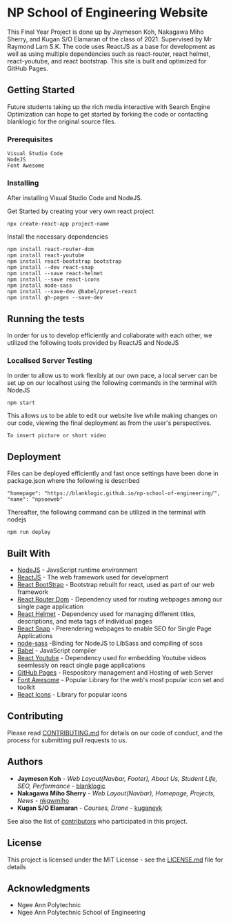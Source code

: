 # NP School of Engineering Website

This Final Year Project is done up by Jaymeson Koh, Nakagawa Miho Sherry, and Kugan S/O Elamaran of the class of 2021. Supervised by Mr Raymond Lam S.K. The code uses ReactJS as a base for development as well as using multiple dependencies such as react-router, react helmet, react-youtube, and react bootstrap. This site is built and optimized for GitHub Pages.

## Getting Started

Future students taking up the rich media interactive with Search Engine Optimization can hope to get started by forking the code or contacting blanklogic for the original source files.

### Prerequisites

```
Visual Studio Code
NodeJS
Font Awesome
```

### Installing

After installing Visual Studio Code and NodeJS.

Get Started by creating your very own react project
```
npx create-react-app project-name
```

Install the necessary dependencies
```
npm install react-router-dom
npm install react-youtube
npm install react-bootstrap bootstrap
npm install --dev react-snap
npm install --save react-helmet
npm install --save react-icons
npm install node-sass
npm install --save-dev @babel/preset-react
npm install gh-pages --save-dev
```

## Running the tests

In order for us to develop efficiently and collaborate with each other, we utilized the following tools provided by ReactJS and NodeJS

### Localised Server Testing

In order to allow us to work flexibly at our own pace, a local server can be set up on our localhost using the following commands in the terminal with NodeJS
```
npm start
```

This allows us to be able to edit our website live while making changes on our code, viewing the final deployment as from the user's perspectives.
```
To insert picture or short video
```

## Deployment

Files can be deployed efficiently and fast once settings have been done in package.json where the following is described
```
"homepage": "https://blanklogic.github.io/np-school-of-engineering/",
"name": "npsoeweb"
```

Thereafter, the following command can be utilized in the terminal with nodejs
```
npm run deploy
```

## Built With

* [NodeJS](https://nodejs.org/en/) - JavaScript runtime environment
* [ReactJS](https://reactjs.org/) - The web framework used for development
* [React BootStrap](https://react-bootstrap.github.io/) - Bootstrap rebuilt for react, used as part of our web framework
* [React Router Dom](https://reactrouter.com/) - Dependency used for routing webpages among our single page application
* [React Helmet](https://github.com/nfl/react-helmet#readme) - Dependency used for managing different titles, descriptions, and meta tags of individual pages
* [React Snap](https://github.com/stereobooster/react-snap#readme) - Prerendering webpages to enable SEO for Single Page Applications
* [node-sass](https://github.com/sass/node-sass) -Binding for NodeJS to LibSass and compiling of scss
* [Babel](https://babeljs.io/) - JavaScript compiler
* [React Youtube](https://github.com/tjallingt/react-youtube) - Dependency used for embedding Youtube videos seemlessly on react single page applications
* [GitHub Pages](https://pages.github.com/) - Respository management and Hosting of web Server
* [Font Awesome](https://fontawesome.com/) - Popular Library for the web's most popular icon set and toolkit
* [React Icons](https://react-icons.github.io/react-icons/) - Library for popular icons

## Contributing

Please read [CONTRIBUTING.md](https://github.com/blanklogic/np-school-of-engineering/blob/main/CONTRIBUTING.md) for details on our code of conduct, and the process for submitting pull requests to us.

## Authors

* **Jaymeson Koh** - *Web Layout(Navbar, Footer), About Us, Student Life, SEO, Performance* - [blanklogic](https://github.com/blanklogic)
* **Nakagawa Miho Sherry** - *Web Layout(Navbar), Homepage, Projects, News* - [nkgwmiho](https://github.com/nkgwmiho)
* **Kugan S/O Elamaran** - *Courses, Drone* - [kuganevk](https://github.com/kuganevk)

See also the list of [contributors](https://github.com/blanklogic/np-school-of-engineering/graphs/contributors) who participated in this project.

## License

This project is licensed under the MIT License - see the [LICENSE.md](LICENSE.md) file for details

## Acknowledgments

* Ngee Ann Polytechnic
* Ngee Ann Polytechnic School of Engineering
